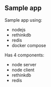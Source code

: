 ## Sample app

Sample app using:

 - nodejs
 - rethinkdb
 - redis
 - docker compose



Has 4 components:
 - node server
 - node client
 - rethinkdb
 - redis
